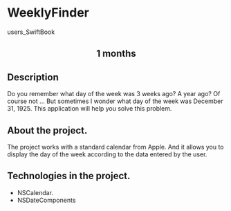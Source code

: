 # WeeklyFinder
users_SwiftBook

<h2 align="center">1 months</h2>

## Description
Do you remember what day of the week was 3 weeks ago? A year ago? Of course not ... But sometimes I wonder what day of the week was December 31, 1925. This application will help you solve this problem.

## About the project.
The project works with a standard calendar from Apple. And it allows you to display the day of the week according to the data entered by the user.
## Technologies in the project.
-  NSCalendar.
-  NSDateComponents
